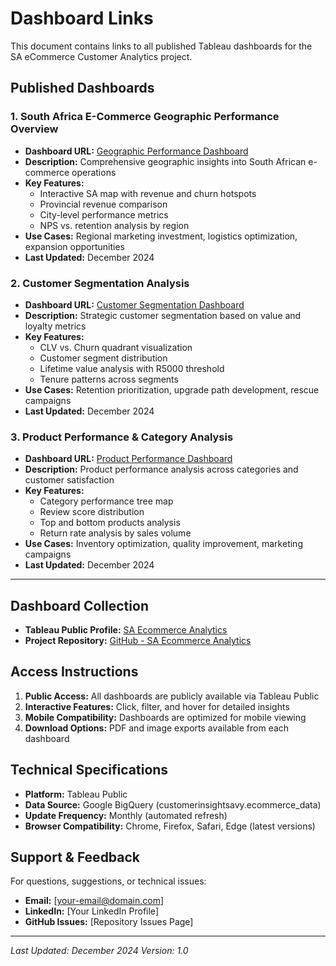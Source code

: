 # Dashboard Links

This document contains links to all published Tableau dashboards for the SA eCommerce Customer Analytics project.

## Published Dashboards

### 1. South Africa E-Commerce Geographic Performance Overview
- **Dashboard URL:** [Geographic Performance Dashboard](https://public.tableau.com/views/SA_Ecommerce_Geographic_Dashboard/GeographicOverview)
- **Description:** Comprehensive geographic insights into South African e-commerce operations
- **Key Features:** 
  - Interactive SA map with revenue and churn hotspots
  - Provincial revenue comparison
  - City-level performance metrics
  - NPS vs. retention analysis by region
- **Use Cases:** Regional marketing investment, logistics optimization, expansion opportunities
- **Last Updated:** December 2024

### 2. Customer Segmentation Analysis
- **Dashboard URL:** [Customer Segmentation Dashboard](https://public.tableau.com/views/SA_Ecommerce_Customer_Segmentation/SegmentationAnalysis)
- **Description:** Strategic customer segmentation based on value and loyalty metrics
- **Key Features:**
  - CLV vs. Churn quadrant visualization
  - Customer segment distribution
  - Lifetime value analysis with R5000 threshold
  - Tenure patterns across segments
- **Use Cases:** Retention prioritization, upgrade path development, rescue campaigns
- **Last Updated:** December 2024

### 3. Product Performance & Category Analysis
- **Dashboard URL:** [Product Performance Dashboard](https://public.tableau.com/views/SA_Ecommerce_Product_Performance/ProductAnalysis)
- **Description:** Product performance analysis across categories and customer satisfaction
- **Key Features:**
  - Category performance tree map
  - Review score distribution
  - Top and bottom products analysis
  - Return rate analysis by sales volume
- **Use Cases:** Inventory optimization, quality improvement, marketing campaigns
- **Last Updated:** December 2024

---

## Dashboard Collection
- **Tableau Public Profile:** [SA Ecommerce Analytics](https://public.tableau.com/app/profile/your-profile)
- **Project Repository:** [GitHub - SA Ecommerce Analytics](https://github.com/your-username/sa-ecommerce-analytics)

## Access Instructions

1. **Public Access:** All dashboards are publicly available via Tableau Public
2. **Interactive Features:** Click, filter, and hover for detailed insights
3. **Mobile Compatibility:** Dashboards are optimized for mobile viewing
4. **Download Options:** PDF and image exports available from each dashboard

## Technical Specifications

- **Platform:** Tableau Public
- **Data Source:** Google BigQuery (customerinsightsavy.ecommerce_data)
- **Update Frequency:** Monthly (automated refresh)
- **Browser Compatibility:** Chrome, Firefox, Safari, Edge (latest versions)

## Support & Feedback

For questions, suggestions, or technical issues:
- **Email:** [your-email@domain.com]
- **LinkedIn:** [Your LinkedIn Profile]
- **GitHub Issues:** [Repository Issues Page]

---

*Last Updated: December 2024*
*Version: 1.0*

